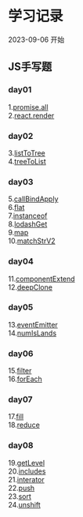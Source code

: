 # 学习记录

2023-09-06 开始&#x20;

## JS手写题

### day01

1.[promise.all](https://github.com/Liboq/xiaobais-web/blob/main/2023/%E6%89%8B%E5%86%99%E9%A2%98/PromiseAll.js)\
2.[react.render](https://github.com/Liboq/xiaobais-web/blob/main/2023/%E6%89%8B%E5%86%99%E9%A2%98/ReactRender.js)

### day02

3.[listToTree](https://github.com/Liboq/xiaobais-web/blob/main/2023/%E6%89%8B%E5%86%99%E9%A2%98/ListToTree.js)\
4.[treeToList](https://github.com/Liboq/xiaobais-web/blob/main/2023/%E6%89%8B%E5%86%99%E9%A2%98/TreeToList.js)

### day03

5.[callBindApply](https://github.com/Liboq/xiaobais-web/blob/main/2023/%E6%89%8B%E5%86%99%E9%A2%98/js%E5%8E%9F%E7%94%9F%E6%96%B9%E6%B3%95/CallApplyBind.js)\
6.[flat](https://github.com/Liboq/xiaobais-web/blob/main/2023/%E6%89%8B%E5%86%99%E9%A2%98/js%E5%8E%9F%E7%94%9F%E6%96%B9%E6%B3%958/Flat.js)\
7.[instanceof](https://github.com/Liboq/xiaobais-web/blob/main/2023/%E6%89%8B%E5%86%99%E9%A2%98/js%E5%8E%9F%E7%94%9F%E6%96%B9%E6%B3%95/Instanceof.js)\
8.[lodashGet](https://github.com/Liboq/xiaobais-web/blob/main/2023/%E6%89%8B%E5%86%99%E9%A2%98/LodashGet.js)\
9.[map](https://github.com/Liboq/xiaobais-web/blob/main/2023/%E6%89%8B%E5%86%99%E9%A2%98/js%E5%8E%9F%E7%94%9F%E6%96%B9%E6%B3%95/Map.js)\
10.[matchStrV2](https://github.com/Liboq/xiaobais-web/blob/main/2023/%E6%89%8B%E5%86%99%E9%A2%98/MatchStrV2.js)

### day04

11.[componentExtend](https://github.com/Liboq/xiaobais-web/blob/main/2023/%E6%89%8B%E5%86%99%E9%A2%98/componentExtend.js)\
12.[deepClone](https://github.com/Liboq/xiaobais-web/blob/main/2023/%E6%89%8B%E5%86%99%E9%A2%98/deepClone.js)

### day05

13.[eventEmitter](https://github.com/Liboq/xiaobais-web/blob/main/2023/%E6%89%8B%E5%86%99%E9%A2%98/EventEmitter.js)\
14.[numIsLands](https://github.com/Liboq/xiaobais-web/blob/main/2023/%E6%89%8B%E5%86%99%E9%A2%98/NumIsLands.js)

### day06

15.[filter](https://github.com/Liboq/xiaobais-web/blob/main/2023/%E6%89%8B%E5%86%99%E9%A2%98/js%E5%8E%9F%E7%94%9F%E6%96%B9%E6%B3%95/Filter.js)\
16.[forEach](https://github.com/Liboq/xiaobais-web/blob/main/2023/%E6%89%8B%E5%86%99%E9%A2%98/js%E5%8E%9F%E7%94%9F%E6%96%B9%E6%B3%95/ForEach.js)

### day07

17.[fill](https://github.com/Liboq/xiaobais-web/blob/main/2023/%E6%89%8B%E5%86%99%E9%A2%98/js%E5%8E%9F%E7%94%9F%E6%96%B9%E6%B3%95/Fill.js)\
18.[reduce](https://github.com/Liboq/xiaobais-web/blob/main/2023/%E6%89%8B%E5%86%99%E9%A2%98/js%E5%8E%9F%E7%94%9F%E6%96%B9%E6%B3%95/Reduce.js)

### day08

19.[getLevel](https://github.com/Liboq/xiaobais-web/blob/main/2023/%E6%89%8B%E5%86%99%E9%A2%98/js%E5%8E%9F%E7%94%9F%E6%96%B9%E6%B3%95/GetLevel.js)\
20.[includes](https://github.com/Liboq/xiaobais-web/blob/main/2023/%E6%89%8B%E5%86%99%E9%A2%98/js%E5%8E%9F%E7%94%9F%E6%96%B9%E6%B3%95/Includes.js)\
21.[interator](https://github.com/Liboq/xiaobais-web/blob/main/2023/%E6%89%8B%E5%86%99%E9%A2%98/js%E5%8E%9F%E7%94%9F%E6%96%B9%E6%B3%95/Interator.js)\
22.[push](https://github.com/Liboq/xiaobais-web/blob/main/2023/%E6%89%8B%E5%86%99%E9%A2%98/js%E5%8E%9F%E7%94%9F%E6%96%B9%E6%B3%95/Push.js)\
23.[sort](https://github.com/Liboq/xiaobais-web/blob/main/2023/%E6%89%8B%E5%86%99%E9%A2%98/js%E5%8E%9F%E7%94%9F%E6%96%B9%E6%B3%95/Sort.js)\
24.[unshift](https://github.com/Liboq/xiaobais-web/blob/main/2023/%E6%89%8B%E5%86%99%E9%A2%98/js%E5%8E%9F%E7%94%9F%E6%96%B9%E6%B3%95/Unshift.js)
